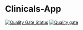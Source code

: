 # Clinicals-App
[![Quality Gate Status](https://sonarcloud.io/api/project_badges/measure?project=bhargav2550_Clinicals-App&metric=alert_status)](https://sonarcloud.io/summary/new_code?id=bhargav2550_Clinicals-App)
[![Quality gate](https://sonarcloud.io/api/project_badges/quality_gate?project=bhargav2550_Clinicals-App)](https://sonarcloud.io/summary/new_code?id=bhargav2550_Clinicals-App)
